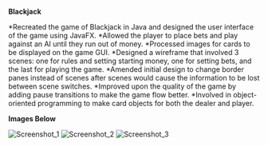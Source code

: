 **Blackjack**

*Recreated the game of Blackjack in Java and designed the user interface of the game using JavaFX.
*Allowed the player to place bets and play against an AI until they run out of money. 
*Processed images for cards to be displayed on the game GUI.
*Designed a wireframe that involved 3 scenes: one for rules and setting starting money, one for setting bets, and the last for playing the game.
*Amended initial design to change border panes instead of scenes after scenes would cause the information to be lost between scene switches.
*Improved upon the quality of the game by adding pause transitions to make the game flow better.
*Involved in object-oriented programming to make card objects for both the dealer and player.

**Images Below**

![Screenshot_1](https://github.com/jhwang35/BlackjackGame/assets/96154198/776c3460-e2fb-4a3e-b280-f3344b70ea46)
![Screenshot_2](https://github.com/jhwang35/BlackjackGame/assets/96154198/36f81c71-cbcb-4f3a-8602-86a2528948ce)
![Screenshot_3](https://github.com/jhwang35/BlackjackGame/assets/96154198/68020e2d-6115-46fd-82ea-6690747ad8c4)
